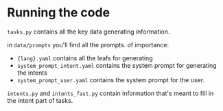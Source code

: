 # Running the code

`tasks.py` contains all the key data generating information. 

in `data/prompts` you'll find all the prompts. 
of importance:
- `{lang}.yaml` contains all the leafs for generating
- `system_prompt_intent.yaml` contains the system prompt for generating the intents
- `system_prompt_user.yaml` contains the system prompt for the user.

`intents.py` and `intents_fast.py` contain information that's meant to fill in the intent part of tasks.
